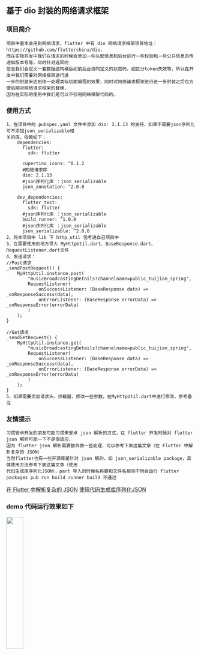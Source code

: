 基于 dio 封装的网络请求框架
-------------
### 项目简介
    项目中基本会用到网络请求，flutter 中有 dio 网络请求框架项目地址：https://github.com/flutterchina/dio，
    而在实际开发中我们在请求的时候会添加一些头部信息和后台进行一些校验和一些公共信息的传递如版本号等，同时针对返回的
    信息我们会定义一套数据结构模版如前后台协同定义的状态码，如区分token失效等，所以在开发中我们需要对网络框架进行进
    一步的封装来达到统一处理类似切面编程的效果，同时对网络请求框架进行进一步封装之后也方便后期对网络请求框架的替换，
    因为在实际的使用中我们是可以不引用网络框架代码的。
### 使用方式
    1、在项目中的 pubspec.yaml 文件中添加 dio: 2.1.13 的支持，如果不需要json序列化可不添加json_serializable相
    关的库，依赖如下：
        dependencies:
          flutter:
            sdk: flutter
        
          cupertino_icons: ^0.1.2
          #网络请求库
          dio: 2.1.13
          #json序列化库 ：json_serializable
          json_annotation: ^2.0.0
        
        dev_dependencies:
          flutter_test:
            sdk: flutter
          #json序列化库 ：json_serializable
          build_runner: ^1.0.0
          #json序列化库 ：json_serializable
          json_serializable: ^2.0.0
    2、将本项目中 lib 下 http_util 包考进自己项目中
    3、在需要使用的地方导入 MyHttpUtil.dart、BaseResponse.dart、RequestListener.dart文件
    4、发送请求：
    //Post请求
    _sendPostRequest() {
        MyHttpUtil.instance.post(
            "musicBroadcastingDetails?channelname=public_tuijian_spring",
            RequestListener(
                onSuccessListener: (BaseResponse data) => _onResponseSuccess(data),
                onErrorListener: (BaseResponse errorData) => _onResponseError(errorData)
            )
        );
    }
    
    //Get请求
    _sendGetRequest() {
        MyHttpUtil.instance.get(
            "musicBroadcastingDetails?channelname=public_tuijian_spring",
            RequestListener(
                onSuccessListener: (BaseResponse data) => _onResponseSuccess(data),
                onErrorListener: (BaseResponse errorData) => _onResponseError(errorData)
            )
        );
    }
    5、如果需要添加请求头、拦截器，修改一些参数，在MyHttpUtil.dart中进行修改，参考备注
### 友情提示
    习惯安卓开发的朋友可能习惯来安卓 json 解析的方式，在 flutter 开发时候对 flutter json 解析可能一下不是很适应，
    因为 flutter json 解析需要额外做一些处理，可以参考下面这篇文章（在 Flutter 中解析复杂的 JSON）
    当然flutter也有一些开源库是针对 json 解的，如 json_serializable package，具体使用方法参考下面这篇文章（使用
    代码生成库序列化JSON），part 导入的时候名称要和文件名相同不然会运行 flutter packages pub run build_runner build 不通过
[在 Flutter 中解析复杂的 JSON](https://github.com/xitu/gold-miner/blob/master/TODO1/parsing-complex-json-in-flutter.md)
[使用代码生成库序列化JSON](https://flutterchina.club/json/)
### demo 代码运行效果如下
  <img src="https://github.com/zhoujiulong/flutter_http_utils/blob/master/img/img_a.png?raw=true" width="30%"/>

